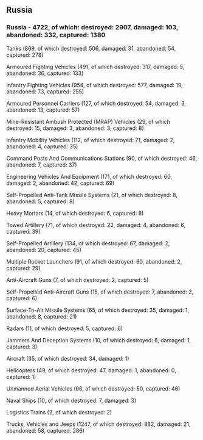 
 
 ## Russia
 
 ### Russia - 4722, of which: destroyed: 2907, damaged: 103, abandoned: 332, captured: 1380

 

 

 Tanks (869, of which destroyed: 506, damaged: 31, abandoned: 54, captured: 278)

 Armoured Fighting Vehicles (491, of which destroyed: 317, damaged: 5, abandoned: 36, captured: 133)

 Infantry Fighting Vehicles (954, of which destroyed: 577, damaged: 19, abandoned: 73, captured: 255)

 Armoured Personnel Carriers (127, of which destroyed: 54, damaged: 3, abandoned: 13, captured: 57)

 Mine-Resistant Ambush Protected (MRAP) Vehicles (29, of which destroyed: 15, damaged: 3, abandoned: 3, captured: 8)

 Infantry Mobility Vehicles (112, of which destroyed: 71, damaged: 2, abandoned: 4, captured: 35)

 Command Posts And Communications Stations (90, of which destroyed: 46, abandoned: 7, captured: 37)

 Engineering Vehicles And Equipment (171, of which destroyed: 60, damaged: 2, abandoned: 42, captured: 69)

 Self-Propelled Anti-Tank Missile Systems (21, of which destroyed: 8, abandoned: 5, captured: 8)

 Heavy Mortars (14, of which destroyed: 6, captured: 8)

 Towed Artillery (71, of which destroyed: 22, damaged: 4, abandoned: 6, captured: 39)

 Self-Propelled Artillery (134, of which destroyed: 67, damaged: 2, abandoned: 20, captured: 45)

 Multiple Rocket Launchers (91, of which destroyed: 60, abandoned: 2, captured: 29)

 Anti-Aircraft Guns (7, of which destroyed: 2, captured: 5)

 Self-Propelled Anti-Aircraft Guns (15, of which destroyed: 7, abandoned: 2, captured: 6)

 Surface-To-Air Missile Systems (65, of which destroyed: 35, damaged: 1, abandoned: 8, captured: 21)

 Radars (11, of which destroyed: 5, captured: 6)

 Jammers And Deception Systems (10, of which destroyed: 6, damaged: 1, captured: 3)

 Aircraft (35, of which destroyed: 34, damaged: 1)

 Helicopters (49, of which destroyed: 47, damaged: 1, abandoned: 0, captured: 1)

 Unmanned Aerial Vehicles (96, of which destroyed: 50, captured: 46)

 Naval Ships (10, of which destroyed: 7, damaged: 3)

 Logistics Trains (2, of which destroyed: 2)

 Trucks, Vehicles and Jeeps (1247, of which destroyed: 882, damaged: 21, abandoned: 58, captured: 286)

